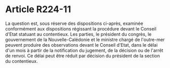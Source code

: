 # Article R224-11

La question est, sous réserve des dispositions ci-après, examinée conformément aux dispositions régissant la procédure devant le Conseil d'Etat statuant au contentieux. Les parties, le président du congrès, le gouvernement de la Nouvelle-Calédonie et le ministre chargé de l'outre-mer peuvent produire des observations devant le Conseil d'Etat, dans le délai d'un mois à partir de la notification du jugement, de la décision ou de l'arrêt de renvoi. Ce délai peut être réduit par décision du président de la section du contentieux.

